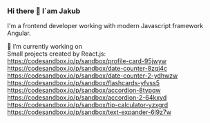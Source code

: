 ### Hi there 👋 I´am Jakub

  I'm a frontend developer working with modern Javascript framework Angular.

  🔭 I’m currently working on 
  <br>
  Small projects created by React.js:
  <br>
  https://codesandbox.io/p/sandbox/profile-card-95jwyw
  <br>
  https://codesandbox.io/p/sandbox/date-counter-8zqj4c
  <br>
  https://codesandbox.io/p/sandbox/date-counter-2-ydhwzw
  <br>
  https://codesandbox.io/p/sandbox/flashcards-yfvss5
  <br>
  https://codesandbox.io/p/sandbox/accordion-8typqw
  <br>
  https://codesandbox.io/p/sandbox/accordion-2-64kxyd
  <br>
  https://codesandbox.io/p/sandbox/tip-calculator-yzxgrd
  <br>
  https://codesandbox.io/p/sandbox/text-expander-6l9z7w
